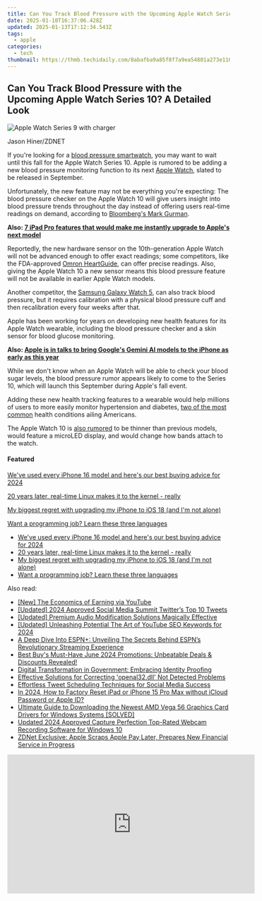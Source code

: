 ```yaml
---
title: Can You Track Blood Pressure with the Upcoming Apple Watch Series 10? A Detailed Look
date: 2025-01-10T16:37:06.428Z
updated: 2025-01-13T17:12:34.543Z
tags:
  - apple
categories:
  - tech
thumbnail: https://thmb.techidaily.com/8abafba9a85f8f7a9ea54801a273e110b7cee0bf022a9217ff3a409cbc876b2b.jpg
---
```


## Can You Track Blood Pressure with the Upcoming Apple Watch Series 10? A Detailed Look

![Apple Watch Series 9 with charger](https://www.zdnet.com/a/img/resize/204f9cbbfb8af68b78fc00a4f8435bc6d96ac8b5/2023/11/16/db4d6528-7509-4b45-b66a-b1265010b454/dsc02388.jpg?auto=webp&width=1280)

Jason Hiner/ZDNET

If you're looking for a [blood pressure smartwatch](https://www.zdnet.com/article/best-blood-pressure-watch/), you may want to wait until this fall for the Apple Watch Series 10\. Apple is rumored to be adding a new blood pressure monitoring function to its next [Apple Watch](https://apple.sjv.io/c/159047/435031/7613?&sharedid=zdnet&partnerpropertyid=1980086&u=https%3A%2F%2Fwww.apple.com%2Fshop%2Fbuy-watch%2Fapple-watch&subId1=subid%5Fvalue), slated to be released in September. 

Unfortunately, the new feature may not be everything you're expecting: The blood pressure checker on the Apple Watch 10 will give users insight into blood pressure trends throughout the day instead of offering users real-time readings on demand, according to [Bloomberg's Mark Gurman](https://www.bloomberg.com/news/newsletters/2024-03-17/apple-aapl-revamped-carplay-becomes-last-hope-after-apple-car-is-canceled-ltvif8zt). 

**Also: [7 iPad Pro features that would make me instantly upgrade to Apple's next model](https://www.zdnet.com/article/7-ipad-pro-features-that-would-make-me-instantly-upgrade-to-apples-next-model/)**

Reportedly, the new hardware sensor on the 10th-generation Apple Watch will not be advanced enough to offer exact readings; some competitors, like the FDA-approved [Omron HeartGuide](https://www.amazon.com/OMRON-HeartGuide-Pressure-Monitor-Activity/dp/B08N71C66S?tag=zdnet-buy-button-20), can offer precise readings. Also, giving the Apple Watch 10 a new sensor means this blood pressure feature will not be available in earlier Apple Watch models. 

Another competitor, the [Samsung Galaxy Watch 5](https://www.amazon.com/SAMSUNG-Galaxy-44mm-Smartwatch-GPS/dp/B0BWSJ4RLB/?tag=zdnet-buy-button-20), can also track blood pressure, but it requires calibration with a physical blood pressure cuff and then recalibration every four weeks after that. 

Apple has been working for years on developing new health features for its Apple Watch wearable, including the blood pressure checker and a skin sensor for blood glucose monitoring. 

**Also: [Apple is in talks to bring Google's Gemini AI models to the iPhone as early as this year](https://www.zdnet.com/article/apple-is-in-talks-to-bring-googles-gemini-ai-models-to-the-iphone-as-early-as-this-year/)**

While we don't know when an Apple Watch will be able to check your blood sugar levels, the blood pressure rumor appears likely to come to the Series 10, which will launch this September during Apple's fall event. 

Adding these new health tracking features to a wearable would help millions of users to more easily monitor hypertension and diabetes, [two of the most common](https://www.nih.gov/about-nih/what-we-do/nih-turning-discovery-into-health/our-biggest-health-challenges) health conditions ailing Americans.

The Apple Watch 10 is [also rumored](https://www.zdnet.com/article/apple-reportedly-planning-major-watch-x-upgrade-for-2024-or-2025/) to be thinner than previous models, would feature a microLED display, and would change how bands attach to the watch. 

#### Featured

[We've used every iPhone 16 model and here's our best buying advice for 2024](https://www.zdnet.com/article/iphone-16-pro-max-buying-advice-2024/ "We've used every iPhone 16 model and here's our best buying advice for 2024")

[20 years later, real-time Linux makes it to the kernel - really](https://www.zdnet.com/article/20-years-later-real-time-linux-makes-it-to-the-kernel-really/ "20 years later, real-time Linux makes it to the kernel - really")

[My biggest regret with upgrading my iPhone to iOS 18 (and I'm not alone)](https://www.zdnet.com/article/my-biggest-regret-with-upgrading-my-iphone-to-ios-18-and-im-not-alone/ "My biggest regret with upgrading my iPhone to iOS 18 (and I'm not alone)")

[Want a programming job? Learn these three languages](https://www.zdnet.com/article/want-a-programming-job-learn-these-three-languages/ "Want a programming job? Learn these three languages")

* [We've used every iPhone 16 model and here's our best buying advice for 2024](https://www.zdnet.com/article/iphone-16-pro-max-buying-advice-2024/ "We've used every iPhone 16 model and here's our best buying advice for 2024")
* [20 years later, real-time Linux makes it to the kernel - really](https://www.zdnet.com/article/20-years-later-real-time-linux-makes-it-to-the-kernel-really/ "20 years later, real-time Linux makes it to the kernel - really")
* [My biggest regret with upgrading my iPhone to iOS 18 (and I'm not alone)](https://www.zdnet.com/article/my-biggest-regret-with-upgrading-my-iphone-to-ios-18-and-im-not-alone/ "My biggest regret with upgrading my iPhone to iOS 18 (and I'm not alone)")
* [Want a programming job? Learn these three languages](https://www.zdnet.com/article/want-a-programming-job-learn-these-three-languages/ "Want a programming job? Learn these three languages")

<ins class="adsbygoogle"
     style="display:block"
     data-ad-format="autorelaxed"
     data-ad-client="ca-pub-7571918770474297"
     data-ad-slot="1223367746"></ins>

<ins class="adsbygoogle"
     style="display:block"
     data-ad-client="ca-pub-7571918770474297"
     data-ad-slot="8358498916"
     data-ad-format="auto"
     data-full-width-responsive="true"></ins>

<span class="atpl-alsoreadstyle">Also read:</span>
<div><ul>
<li><a href="https://youtube-tips.techidaily.com/he-economics-of-earning-via-youtube/"><u>[New] The Economics of Earning via YouTube</u></a></li>
<li><a href="https://twitter-videos.techidaily.com/updated-2024-approved-social-media-summit-twitters-top-10-tweets/"><u>[Updated] 2024 Approved Social Media Summit Twitter’s Top 10 Tweets</u></a></li>
<li><a href="https://extra-guidance.techidaily.com/updated-premium-audio-modification-solutions-magically-effective/"><u>[Updated] Premium Audio Modification Solutions Magically Effective</u></a></li>
<li><a href="https://youtube-tips.techidaily.com/ed-unleashing-potential-the-art-of-youtube-seo-keywords-for-2024/"><u>[Updated] Unleashing Potential The Art of YouTube SEO Keywords for 2024</u></a></li>
<li><a href="https://techtrends.techidaily.com/a-deep-dive-into-espnplus-unveiling-the-secrets-behind-espns-revolutionary-streaming-experience/"><u>A Deep Dive Into ESPN+: Unveiling The Secrets Behind ESPN’s Revolutionary Streaming Experience</u></a></li>
<li><a href="https://techtrends.techidaily.com/best-buys-must-have-june-2024-promotions-unbeatable-deals-and-discounts-revealed/"><u>Best Buy's Must-Have June 2024 Promotions: Unbeatable Deals & Discounts Revealed!</u></a></li>
<li><a href="https://solve-latest.techidaily.com/digital-transformation-in-government-embracing-identity-proofing/"><u>Digital Transformation in Government: Embracing Identity Proofing</u></a></li>
<li><a href="https://techtrends.techidaily.com/effective-solutions-for-correcting-openal32dll-not-detected-problems/"><u>Effective Solutions for Correcting 'openal32.dll' Not Detected Problems</u></a></li>
<li><a href="https://techtrends.techidaily.com/effortless-tweet-scheduling-techniques-for-social-media-success/"><u>Effortless Tweet Scheduling Techniques for Social Media Success</u></a></li>
<li><a href="https://activate-lock.techidaily.com/in-2024-how-to-factory-reset-ipad-or-iphone-15-pro-max-without-icloud-password-or-apple-id-by-drfone-ios/"><u>In 2024, How to Factory Reset iPad or iPhone 15 Pro Max without iCloud Password or Apple ID?</u></a></li>
<li><a href="https://hardware-help.techidaily.com/ultimate-guide-to-downloading-the-newest-amd-vega-56-graphics-card-drivers-for-windows-systems-solved/"><u>Ultimate Guide to Downloading the Newest AMD Vega 56 Graphics Card Drivers for Windows Systems [SOLVED]</u></a></li>
<li><a href="https://ai-driven-video-production.techidaily.com/updated-2024-approved-capture-perfection-top-rated-webcam-recording-software-for-windows-10/"><u>Updated 2024 Approved Capture Perfection Top-Rated Webcam Recording Software for Windows 10</u></a></li>
<li><a href="https://techtrends.techidaily.com/zdnet-exclusive-apple-scraps-apple-pay-later-prepares-new-financial-service-in-progress/"><u>ZDNet Exclusive: Apple Scraps Apple Pay Later, Prepares New Financial Service in Progress</u></a></li>
</ul></div>

<!-- affiliate ads begin -->
<iframe width="560" height="315" src="https://www.youtube.com/embed/Xq2r4ZKM-Po?si=fA2DdEB1op-atCkz" title="YouTube video player" frameborder="0" allow="accelerometer; autoplay; clipboard-write; encrypted-media; gyroscope; picture-in-picture; web-share" referrerpolicy="strict-origin-when-cross-origin" allowfullscreen></iframe>
<!-- affiliate ads end -->

